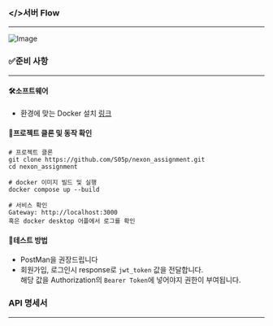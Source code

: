 ### </>서버 Flow
***
![Image](https://github.com/user-attachments/assets/b92dd6d8-171b-4de2-897c-e3d9fd4ae60d)

### ✅준비 사항
***

#### 🛠️소프트웨어
* 환경에 맞는 Docker 설치 [링크](https://www.docker.com)

#### 🚀프로젝트 클론 및 동작 확인
```
# 프로젝트 클론
git clone https://github.com/S05p/nexon_assignment.git
cd nexon_assignment

# docker 이미지 빌드 및 실행
docker compose up --build

# 서비스 확인
Gateway: http://localhost:3000
혹은 docker desktop 어플에서 로그를 확인
```

#### 🧪테스트 방법
* PostMan을 권장드립니다
* 회원가입, 로그인시 response로 `jwt_token` 값을 전달합니다.\
  해당 값을 Authorization의 `Bearer Token`에 넣어야지 권한이 부여됩니다.

### API 명세서
***

 
